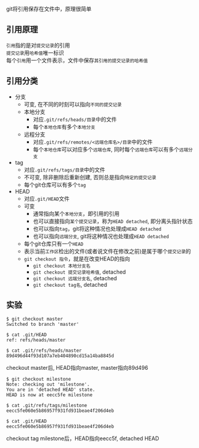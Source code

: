 git将引用保存在文件中，原理很简单

## 引用原理
`引用`指的是对`提交记录`的引用  
`提交记录`用`哈希值`唯一标识  
每个`引用`用一个文件表示，文件中保存`其引用的提交记录的哈希值`  
## 引用分类
- 分支
    - 可变, 在不同的时刻可以指向`不同的提交记录`
    - 本地分支
        - 对应`.git/refs/heads/目录`中的文件
        - 每个`本地仓库`有多个`本地分支`
    - 远程分支
        - 对应`.git/refs/remotes/<远端仓库名>/目录`中的文件
        - 每个`本地仓库`可以对应多个`远端仓库`, 同时每个`远端仓库`可以有多个`远端分支`
- tag
    - 对应`.git/refs/tags/目录`中的文件
    - 不可变, 除非删除后重新创建, 否则总是指向`特定的提交记录`
    - 每个git仓库可以有多个`tag`
- HEAD
    - 对应`.git/HEAD`文件
    - 可变
        - 通常指向某个`本地分支`，即引用的引用
        - 也可以直接指向`某个提交记录`，称为`HEAD detached`, 即分离头指针状态
        - 也可以指向`tag`，git将这种情况也处理成`HEAD detached`
        - 也可以指向`远端分支`, git将这种情况也处理成`HEAD detached`
    - 每个git仓库只有一个`HEAD`
    - 表示当前`工作区`检出的文件(或者说文件在修改之前)是属于哪个`提交记录`的
    - `git checkout 指令`，就是在改变HEAD的指向
        - `git checkout 本地分支名`
        - `git checkout 提交记录哈希值`, detached
        - `git checkout 远端分支名`, detached
        - `git checkout tag名`, detached

## 实验
```
$ git checkout master
Switched to branch 'master'

$ cat .git/HEAD
ref: refs/heads/master

$ cat .git/refs/heads/master
89d496d44f93d107a7eb404890cd15a14ba8845d
```  
checkout master后, HEAD指向master, master指向89d496

```
$ git checkout milestone
Note: checking out 'milestone'.
You are in 'detached HEAD' state. 
HEAD is now at eecc5fe milestone

$ cat .git/refs/tags/milestone
eecc5fe060e5b86957f931fd931beae4f206d4eb

$ cat .git/HEAD
eecc5fe060e5b86957f931fd931beae4f206d4eb
```  
checkout tag milestone后，HEAD指向eecc5f, detached HEAD








